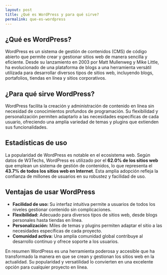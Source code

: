 ```yaml
---
layout: post
title: ¿Qué es WordPress y para qué sirve?
permalink: que-es-wordpress
---
```


## ¿Qué es WordPress?

WordPress es un sistema de gestión de contenidos (CMS) de código abierto que permite crear y gestionar sitios web de manera sencilla y eficiente. Desde su lanzamiento en 2003 por Matt Mullenweg y Mike Little, ha evolucionado de una plataforma de blogs a una herramienta versátil utilizada para desarrollar diversos tipos de sitios web, incluyendo blogs, portafolios, tiendas en línea y sitios corporativos.

## ¿Para qué sirve WordPress?

WordPress facilita la creación y administración de contenido en línea sin necesidad de conocimientos profundos de programación. Su flexibilidad y personalización permiten adaptarlo a las necesidades específicas de cada usuario, ofreciendo una amplia variedad de temas y plugins que extienden sus funcionalidades.

## Estadísticas de uso

La popularidad de WordPress es notable en el ecosistema web. Según datos de W3Techs, WordPress es utilizado por el **62.0% de los sitios web** que emplean un sistema de gestión de contenidos, lo que representa el **43.7% de todos los sitios web en Internet**. Esta amplia adopción refleja la confianza de millones de usuarios en su robustez y facilidad de uso.

## Ventajas de usar WordPress

- **Facilidad de uso:** Su interfaz intuitiva permite a usuarios de todos los niveles gestionar contenido sin complicaciones.
- **Flexibilidad:** Adecuado para diversos tipos de sitios web, desde blogs personales hasta tiendas en línea.
- **Personalización:** Miles de temas y plugins permiten adaptar el sitio a las necesidades específicas de cada proyecto.
- **Comunidad activa:** Una amplia comunidad global contribuye al desarrollo continuo y ofrece soporte a los usuarios.

En resumen WordPress es una herramienta poderosa y accesible que ha transformado la manera en que se crean y gestionan los sitios web en la actualidad. Su popularidad y versatilidad lo convierten en una excelente opción para cualquier proyecto en línea.
